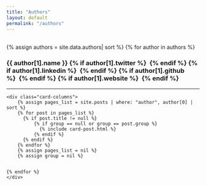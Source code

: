 ```yaml
---
title: "Authors"
layout: default
permalink: "/authors"
---
```

<br/>
<section class="mt-4 mb-5">    
<div class="container-fluid">
    <div class="card-columns" style="margin-bottom: -90px !important;">
	{% assign authors = site.data.authors| sort %}
    {% for author in authors %}
	</div>
	<section id="{{ author[0] | downcase }}" style="padding-top: 90px;"></section>	
    <h3 class="mt-4 display-4">
	{{ author[1].name }}
					{% if author[1].twitter %}&nbsp;&nbsp;<a target="_blank" href="https://www.twitter.com/{{author[1].twitter}}"><i class="fa fa-twitter"></i></a>{% endif %}
					{% if author[1].linkedin %}&nbsp;&nbsp;<a target="_blank" href="https://www.linkedin.com/in/{{author[1].linkedin}}/"><i class="fa fa-linkedin"></i></a>{% endif %}
					{% if author[1].github %}&nbsp;&nbsp;<a target="_blank" href="https://github.com/{{author[1].github}}"><i class="fa fa-github"></i></a>{% endif %}
					{% if author[1].website %}&nbsp;&nbsp;<a target="_blank" href="{{author[1].website}}"><i class="fa fa-rss"></i></a>{% endif %}
	</h3><hr>
    
    <div class="card-columns">
		{% assign pages_list = site.posts | where: "author", author[0] | sort %}
        {% for post in pages_list %}
          {% if post.title != null %}
              {% if group == null or group == post.group %}
                {% include card-post.html %}
              {% endif %}
          {% endif %}
        {% endfor %}
        {% assign pages_list = nil %}
        {% assign group = nil %}


    {% endfor %}
    </div>
</div>
    
</section>